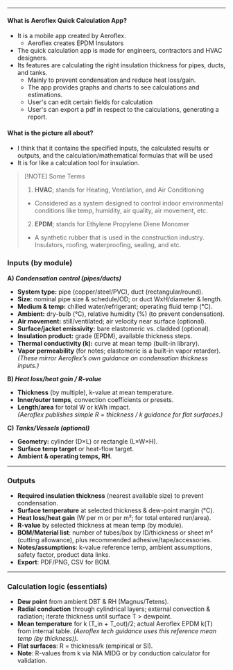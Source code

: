 
---

#### What is Aeroflex Quick Calculation App?
- It is a mobile app created by Aeroflex.
	- Aeroflex creates EPDM Insulators
- The quick calculation app is made for engineers, contractors and HVAC designers.
- Its features are calculating the right insulation thickness for pipes, ducts, and tanks.
	- Mainly to prevent condensation and reduce heat loss/gain.
	- The app provides graphs and charts to see calculations and estimations.
	- User's can edit certain fields for calculation
	- User's can export a pdf in respect to the calculations, generating a report.

#### What is the picture all about?
- I think that it contains the specified inputs, the calculated results or outputs, and the calculation/mathematical formulas that will be used
- It is for like a calculation tool for insulation.


> [!NOTE] Some Terms
> 1. **HVAC**; stands for Heating, Ventilation, and Air Conditioning
> 	- Considered as a system designed to control indoor environmental conditions like temp, humidity, air quality, air movement, etc.
> 2. **EPDM**; stands for Ethylene Propylene Diene Monomer
> 	- A synthetic rubber that is used in the construction industry. Insulators, roofing, waterproofing, sealing, and etc.



### Inputs (by module)

**A) *Condensation control (pipes/ducts)***
- **System type:** pipe (copper/steel/PVC), duct (rectangular/round).
- **Size:** nominal pipe size & schedule/OD; or duct WxH/diameter & length.
- **Medium & temp:** chilled water/refrigerant; operating fluid temp (°C).
- **Ambient:** dry-bulb (°C), relative humidity (%) (to prevent condensation).
- **Air movement:** still/ventilated; air velocity near surface (optional).
- **Surface/jacket emissivity:** bare elastomeric vs. cladded (optional).
- **Insulation product:** grade (EPDM), available thickness steps.
- **Thermal conductivity (k):** curve at mean temp (built-in library).
- **Vapor permeability** (for notes; elastomeric is a built-in vapor retarder).  
    _(These mirror Aeroflex’s own guidance on condensation thickness inputs.)_

**B) *Heat loss/heat gain / R-value***
- **Thickness** (by multiple), k-value at mean temperature.
- **Inner/outer temps**, convection coefficients or presets.
- **Length/area** for total W or kWh impact.  
    _(Aeroflex publishes simple R = thickness / k guidance for flat surfaces.)_

**C) *Tanks/Vessels (optional)***
- **Geometry:** cylinder (D×L) or rectangle (L×W×H).
- **Surface temp target** or heat-flow target.
- **Ambient & operating temps, RH**.

---
### Outputs
- **Required insulation thickness** (nearest available size) to prevent condensation.
- **Surface temperature** at selected thickness & dew-point margin (°C).
- **Heat loss/heat gain** (W per m or per m²; for total entered run/area).
- **R-value** by selected thickness at mean temp (by module).
- **BOM/Material list**: number of tubes/box by ID/thickness or sheet m² (cutting allowance), plus recommended adhesive/tape/accessories.
- **Notes/assumptions**: k-value reference temp, ambient assumptions, safety factor, product data links.
- **Export**: PDF/PNG, CSV for BOM.

---
### Calculation logic (essentials)
- **Dew point** from ambient DBT & RH (Magnus/Tetens).
- **Radial conduction** through cylindrical layers; external convection & radiation; iterate thickness until surface T > dewpoint.
- **Mean temperature** for k (T_in + T_out)/2; actual Aeroflex EPDM k(T) from internal table. _(Aeroflex tech guidance uses this reference mean temp (by thickness))._
- **Flat surfaces**: R = thickness/k (empirical or SI).
- **Note**: R-values from k via NIA MIDG or by conduction calculator for validation.